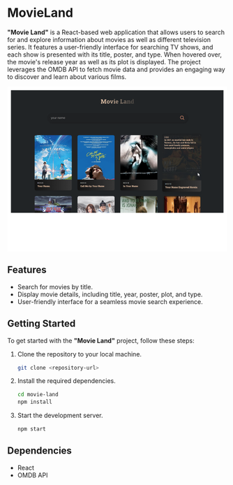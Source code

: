 # MovieLand

**"Movie Land"** is a React-based web application that allows users to search for and explore information about movies as well as different television series. It features a user-friendly interface for searching TV shows, and each show is presented with its title, poster, and type. When hovered over, the movie's release year as well as its plot is displayed. The project leverages the OMDB API to fetch movie data and provides an engaging way to discover and learn about various films.

<p align="center">
  <img src="ScreenUpdated.png" alt="Screenshot of Movie App" style="display: block; margin: 0; width: 600px; ">
</p>

## Features

- Search for movies by title.
- Display movie details, including title, year, poster, plot, and type.
- User-friendly interface for a seamless movie search experience.

## Getting Started

To get started with the **"Movie Land"** project, follow these steps:

1. Clone the repository to your local machine.

   ```bash
   git clone <repository-url>

2. Install the required dependencies.

   ```bash
   cd movie-land
   npm install

3. Start the development server.
  
     ```bash
     npm start
      ```
   
## Dependencies  
- React
- OMDB API


